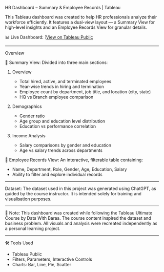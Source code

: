 HR Dashboard – Summary & Employee Records | Tableau

This Tableau dashboard was created to help HR professionals analyze their workforce efficiently. It features a dual-view layout — a Summary View for high-level insights and an Employee Records View for granular details.

📊 Live Dashboard: [[View on Tableau Public](https://public.tableau.com/views/HRDashboard_17532792062220/HRSummary?:language=en-US&publish=yes&:sid=&:redirect=auth&:display_count=n&:origin=viz_share_link) 

---

Overview

🔹 Summary View:
Divided into three main sections:
1. Overview
   - Total hired, active, and terminated employees
   - Year-wise trends in hiring and termination
   - Employee count by department, job title, and location (city, state)
   - HQ vs Branch employee comparison

2. Demographics
   - Gender ratio
   - Age group and education level distribution
   - Education vs performance correlation

3. Income Analysis
   - Salary comparisons by gender and education
   - Age vs salary trends across departments


🔹 Employee Records View: 
An interactive, filterable table containing:
- Name, Department, Role, Gender, Age, Education, Salary
- Ability to filter and explore individual records

---

Dataset: 
The dataset used in this project was generated using ChatGPT, as guided by the course instructor. It is intended solely for training and visualisation purposes.

---

📌 Note: 
This dashboard was created while following the Tableau Ultimate Course by Data With Baraa. The course content inspired the dataset and business problem. All visuals and analysis were recreated independently as a personal learning project.

---

🛠️ Tools Used
- Tableau Public
- Filters, Parameters, Interactive Controls
- Charts: Bar, Line, Pie, Scatter
